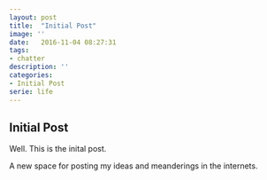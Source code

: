 ```yaml
---
layout: post
title:  "Initial Post"
image: ''
date:   2016-11-04 08:27:31
tags:
- chatter
description: ''
categories:
- Initial Post
serie: life
---
```


## Initial Post

Well. This is the inital post.

A new space for posting my ideas and meanderings in the internets.
